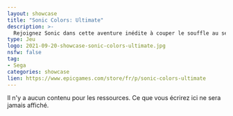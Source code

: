 ```yaml
---
layout: showcase
title: "Sonic Colors: Ultimate"
description: >-
  Rejoignez Sonic dans cette aventure inédite à couper le souffle au sein d'un parc d'attraction interstellaire haut en couleur. Colorez l'univers dans Sonic Colors: Ultimate !
type: Jeu
logo: 2021-09-20-showcase-sonic-colors-ultimate.jpg
nsfw: false
tag:
- Sega 
categories: showcase
lien: https://www.epicgames.com/store/fr/p/sonic-colors-ultimate
---
```


Il n'y a aucun contenu pour les ressources.
Ce que vous écrirez ici ne sera jamais affiché.
